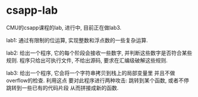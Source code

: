 # csapp-lab
CMU的csapp课程的lab, 进行中, 目前正在做lab3.

lab1: 通过有限制的位运算, 实现整数和浮点数的一些复杂运算.

lab2: 给出一个程序, 它的每个阶段会接收一些数字, 并判断这些数字是否符合某些规则. 程序只给出可执行文件, 不给出源码, 要求在汇编级破解这些规则.

lab3: 给出一个程序, 它会将一个字符串拷贝到栈上的局部变量里 并且不做overflow的检查. 利用这点 要对此程序进行两种攻击: 跳转到某个函数, 或者不停跳转到一些已有的代码片段 从而拼接成新的函数.
